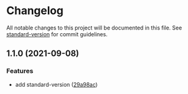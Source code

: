 # Changelog

All notable changes to this project will be documented in this file. See [standard-version](https://github.com/conventional-changelog/standard-version) for commit guidelines.

## 1.1.0 (2021-09-08)


### Features

* add standard-version ([29a98ac](https://github.com/chenkai0520/koa-sequelize-template/commit/29a98ac4e4c3a3f2ce300e7d07f150ac63e48539))

